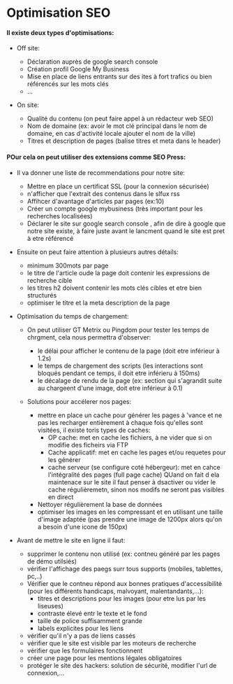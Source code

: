 # Optimisation SEO
#### Il existe deux types d'optimisations: 
- Off site:
    - Déclaration auprès de google search console
    - Création profil Google My Business
    - Mise en place de liens entrants sur des ites à fort trafics ou bien référencés sur les mots clés
    -  ... 

- On site:
    - Qualité du contenu (on peut faire appel à un rédacteur web SEO)
    - Nom de domaine (ex: avoir le mot clé principal dans le nom de domaine, en cas d'activité locale ajouter el nom de la ville)
    - Titres et description de pages (balise titres et meta dans le header)

#### POur cela on peut utiliser des extensions comme SEO Press:
- Il va donner une liste de recommendations pour notre site:
    - Mettre en place un certificat SSL (pour la connexion sécurisée)
    - n'afficher que l'extrait des contenus dans le slfux rss 
    - Affihcer d'avantage d'articles par pages (ex:10)
    - Créer un compte google mybusiness (très important pour les recherches localisées)
    - Déclarer le site sur google search console , afin de dire à google que notre site existe, à faire juste avant le lancment quand le site est pret à etre référencé 
- Ensuite on peut faire attention à plusieurs autres détails:
    - minimum 300mots par page 
    - le titre de l'article oude la page doit contenir les expressions de recherche cible 
    - les titres h2 doivent contenir les mots clés cibles et etre bien structurés
    - optimiser le titre et la meta description de la page 

- Optimisation du temps de chargement:
    - On peut utiliser GT Metrix ou Pingdom pour tester les temps de chrgment, cela nous permettra d'observer:
        - le délai pour afficher le contenu de la page (doit etre inférieur à 1.2s)
        - le temps de chargement des scripts (les interactions sont bloqués pendant ce temps, il doit etre inférieru à 150ms)
        - le décalage de rendu de la page (ex: section qui s'agrandit suite au chargeent d'une image, doit etre inférieur à 0.1)

    - Solutions pour accélerer nos pages:
        - mettre en place un cache pour générer les pages à 'vance et ne pas les recharger  entièrement à chaque fois qu'elles sont visitées, il existe toris types de caches:
            - OP cache: met en cache les fichiers, à ne vider que si on modifie des ficheirs via FTP
            - Cache applicatif: met en cache les pages et/ou requetes pour les générer 
            -  cache serveur (se configure coté hébergeur): met en cahce l'intégralité des pages (full page cache)
        QUand on fait d ela maintenace sur le site il faut penser à dsactiver ou vider le cache régulièremetn, sinon nos modifs ne seront pas visibles en direct
        - Nettoyer régulièrement la base de données
        - optimiser les images en les compressant et en utilisant une taille d'image adaptée (pas prendre une image de 1200px alors qu'on a besoin d'une icone de 150px)

- Avant de mettre le site en ligne il faut:
    - supprimer le contenu non utilisé (ex: contneu généré par les pages de démo utilsiés)
    - vérifier l'affichage des paegs surr tous supports (mobiles, tablettes, pc,..)
    - Vérifier que le contneu répond aux bonnes pratiques d'accessibilité (pour les différents handicaps, malvoyant, malentandants,...):
        - titres et descriptions pour les images (pour etre lus par les liseuses)
        - contraste élevé entr le texte et le fond
        - taille de police suffisamment grande
        - labels explicites pour les liens 
    - vérifier qu'il n'y a pas de liens cassés
    - vérifier que le site est visible par les moteurs de recherche 
    - vérifier que les formulaires fonctionnent
    - créer une page pour les mentions légales obligatoires
    - protéger le site des hackers: solution de sécurité, modifier l'url de connexion,... 